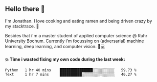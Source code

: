 ## Hello there 👋

I'm Jonathan. I love cooking and eating ramen and being driven crazy by my stacktrace. 🍜

Besides that i'm a master student of applied computer science @ Ruhr University Bochum. 
Currently i'm focussing on (adversarial) machine learning, deep learning, and computer vision. 🔬💻

#### 💥 Time i wasted fixing my own code during the last week:

<!--START_SECTION:waka-->

```text
Python   1 hr 40 mins    ███████████████░░░░░░░░░░   59.73 %
Text     1 hr 7 mins     ██████████░░░░░░░░░░░░░░░   40.27 %
```

<!--END_SECTION:waka-->
